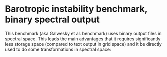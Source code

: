 # Barotropic instability benchmark, binary spectral output


This benchmark (aka Galwesky et al. benchmark) uses binary output files in spectral space. This leads the main advantages that it requires significantly less storage space (compared to text output in grid space) and it be directly used to do some transformations in spectral space:

